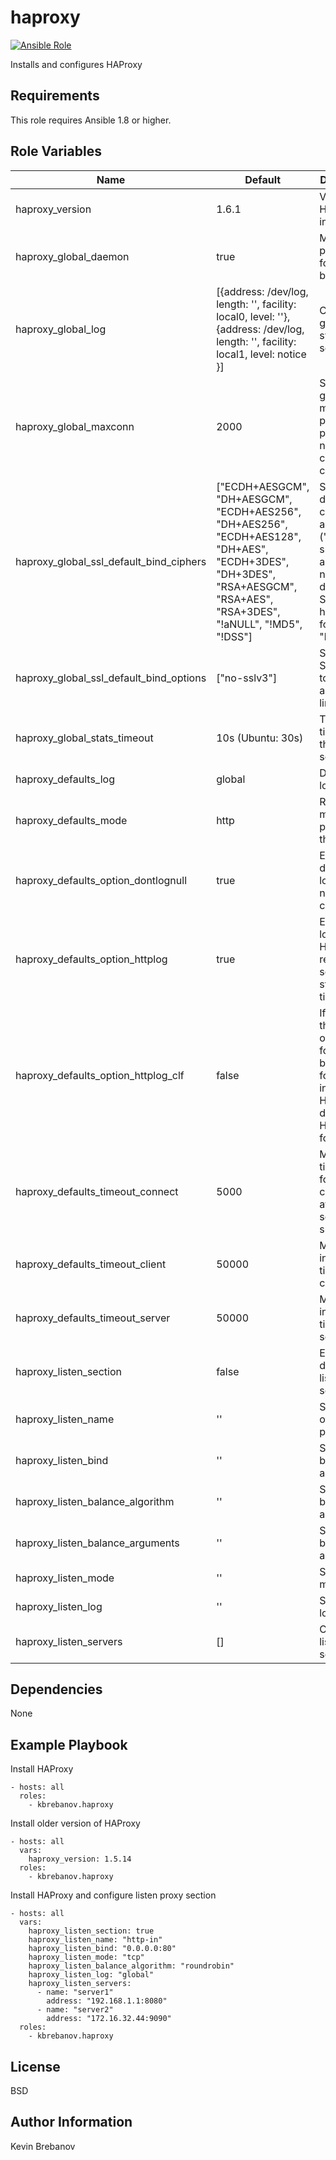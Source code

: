 haproxy
=======

[![Ansible Role](https://img.shields.io/ansible/role/5700.svg)](https://galaxy.ansible.com/list#/roles/5700)

Installs and configures HAProxy

Requirements
------------

This role requires Ansible 1.8 or higher.

Role Variables
--------------

| Name                                    | Default                                                                                                                                                                  | Description                                                                                                               |
|-----------------------------------------|--------------------------------------------------------------------------------------------------------------------------------------------------------------------------|---------------------------------------------------------------------------------------------------------------------------|
| haproxy_version                         | 1.6.1                                                                                                                                                                    | Version of HAProxy to install                                                                                             |
| haproxy_global_daemon                   | true                                                                                                                                                                     | Makes the process fork in the background                                                                                  |
| haproxy_global_log                      | [{address: /dev/log, length: '', facility: local0, level: ''}, {address: /dev/log, length: '', facility: local1, level: notice }]                                        | Configures global syslog servers                                                                                          |
| haproxy_global_maxconn                  | 2000                                                                                                                                                                     | Sets the global maximum per-process number of concurrent connections                                                      |
| haproxy_global_ssl_default_bind_ciphers | ["ECDH+AESGCM", "DH+AESGCM", "ECDH+AES256", "DH+AES256", "ECDH+AES128", "DH+AES", "ECDH+3DES", "DH+3DES", "RSA+AESGCM", "RSA+AES", "RSA+3DES", "!aNULL", "!MD5", "!DSS"] | Sets the default cipher algorithms ("cipher suite") that are negotiated during the SSL/TLS handshake for all "bind" lines |
| haproxy_global_ssl_default_bind_options | ["no-sslv3"]                                                                                                                                                             | Sets default SSL options to force on all "bind" lines                                                                     |
| haproxy_global_stats_timeout            | 10s (Ubuntu: 30s)                                                                                                                                                        | The default timeout on the stats socket                                                                                   |
| haproxy_defaults_log                    | global                                                                                                                                                                   | Default logging                                                                                                           |
| haproxy_defaults_mode                   | http                                                                                                                                                                     | Running mode or protocol of the instance                                                                                  |
| haproxy_defaults_option_dontlognull     | true                                                                                                                                                                     | Enable or disable logging of null connections                                                                             |
| haproxy_defaults_option_httplog         | true                                                                                                                                                                     | Enable logging of HTTP request, session state and timers                                                                  |
| haproxy_defaults_option_httplog_clf     | false                                                                                                                                                                    | If enabled, then the output format will be the CLF format instead of HAProxy's default HTTP format                        |
| haproxy_defaults_timeout_connect        | 5000                                                                                                                                                                     | Maximum time to wait for a connection attempt to a server to succeed                                                      |
| haproxy_defaults_timeout_client         | 50000                                                                                                                                                                    | Maximum inactivity time on the client side                                                                                |
| haproxy_defaults_timeout_server         | 50000                                                                                                                                                                    | Maximum inactivity time on the server side                                                                                |
| haproxy_listen_section                  | false                                                                                                                                                                    | Enable or disable listen proxy section                                                                                    |
| haproxy_listen_name                     | ''                                                                                                                                                                       | Sets name of listen proxy                                                                                                 |
| haproxy_listen_bind                     | ''                                                                                                                                                                       | Sets listen bind address                                                                                                  |
| haproxy_listen_balance_algorithm        | ''                                                                                                                                                                       | Sets listen balance algorithm                                                                                             |
| haproxy_listen_balance_arguments        | ''                                                                                                                                                                       | Sets listen balance arguments                                                                                             |
| haproxy_listen_mode                     | ''                                                                                                                                                                       | Sets listen mode                                                                                                          |
| haproxy_listen_log                      | ''                                                                                                                                                                       | Sets listen log                                                                                                           |
| haproxy_listen_servers                  | []                                                                                                                                                                       | Configures listen servers                                                                                                 |

Dependencies
------------

None

Example Playbook
----------------

Install HAProxy
```
- hosts: all
  roles:
    - kbrebanov.haproxy
```

Install older version of HAProxy
```
- hosts: all
  vars:
    haproxy_version: 1.5.14
  roles:
    - kbrebanov.haproxy
```

Install HAProxy and configure listen proxy section
```
- hosts: all
  vars:
    haproxy_listen_section: true
    haproxy_listen_name: "http-in"
    haproxy_listen_bind: "0.0.0.0:80"
    haproxy_listen_mode: "tcp"
    haproxy_listen_balance_algorithm: "roundrobin"
    haproxy_listen_log: "global"
    haproxy_listen_servers:
      - name: "server1"
        address: "192.168.1.1:8080"
      - name: "server2"
        address: "172.16.32.44:9090"
  roles:
    - kbrebanov.haproxy
```

License
-------

BSD

Author Information
------------------

Kevin Brebanov
